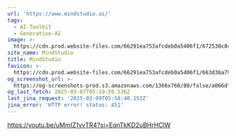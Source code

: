 ```yaml
---
url: 'https://www.mindstudio.ai/'
tags:
  - AI-Toolkit
  - Generative-AI
image: >-
  https://cdn.prod.website-files.com/66291ea753afcdeb0a5406f1/672530c84cf86cc774b0d161_Getting%20Started%20with%20MindStudio%201.png
site_name: MindStudio
title: MindStudio
favicon: >-
  https://cdn.prod.website-files.com/66291ea753afcdeb0a5406f1/663d36a79b26060930462e57_favicon.png
og_screenshot_url: >-
  https://og-screenshots-prod.s3.amazonaws.com/1366x768/80/false/a066df0370b87c348389a35b906473f8b3886088d08794cec0002160b35cad95.jpeg
og_last_fetch: 2025-03-07T05:19:59.536Z
last_jina_request: '2025-03-09T05:58:40.153Z'
jina_error: 'HTTP error! status: 451'
---
```


https://youtu.be/uMmIZ1yvTR4?si=EqnTkKD2uBHrHClW
